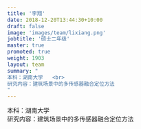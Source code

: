 ```yaml
---
title: '李翔'
date: 2018-12-20T13:44:30+10:00
draft: false
image: 'images/team/lixiang.png'
jobtitle: '硕士二年级'
master: true
promoted: true
weight: 1903
layout: team
summary: "
本科：湖南大学   <br>
研究内容：建筑场景中的多传感器融合定位方法
"
---
```


本科：湖南大学   
研究内容：建筑场景中的多传感器融合定位方法

